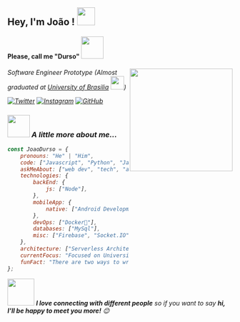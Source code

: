 <h2> Hey, I'm João ! <img src="https://media.giphy.com/media/irNysQgVlpHwjBDIqP/giphy.gif" width="40"> </h2> <h4> Please, call me "Durso" <img src="https://media.giphy.com/media/IQebREsGFRXmo/giphy.gif" width="50"></h4>
<img align='right' src="https://media.giphy.com/media/M9gbBd9nbDrOTu1Mqx/giphy.gif" width="230">
<p><em>Software Engineer Prototype (Almost graduated at <a href="http://www.unb.br">University of Brasilia</a> <img src="https://media.giphy.com/media/fYSnHlufseco8Fh93Z/giphy.gif" width="30">)

[![Twitter](https://img.shields.io/badge/Twitter-1DA1F2?style=for-the-badge&logo=twitter&logoColor=white)](https://www.instagram.com/joao.durso/)
[![Instagram](https://img.shields.io/badge/Instagram-E4405F?style=for-the-badge&logo=instagram&logoColor=white)](https://www.instagram.com/joao.durso/)
[![GitHub](https://img.shields.io/badge/GitHub-100000?style=for-the-badge&logo=github&logoColor=white)](https://twitter.com/)


### <img src="https://media.giphy.com/media/VgCDAzcKvsR6OM0uWg/giphy.gif" width="50"> A little more about me...  

```javascript
const JoaoDurso = {
    pronouns: "He" | "Him",
    code: ["Javascript", "Python", "Java", "C", "PHP"],
    askMeAbout: ["web dev", "tech", "app dev", "gastronomy", "forró"],
    technologies: {
        backEnd: {
            js: ["Node"],
        },
        mobileApp: {
            native: ["Android Development", "IOS Development"]
        },
        devOps: ["Docker🐳"],
        databases: ["MySql"],
        misc: ["Firebase", "Socket.IO", "selenium", "open-cv", "php", "SuiteApp"]
    },
    architecture: ["Serverless Architecture", "Progressive web applications"],
    currentFocus: "Focused on University",
    funFact: "There are two ways to write error-free programs; only the third one works"
};
```

<img src="https://media.giphy.com/media/LnQjpWaON8nhr21vNW/giphy.gif" width="60"> <em><b>I love connecting with different people</b> so if you want to say <b>hi, I'll be happy to meet you more!</b> 😊</em>

